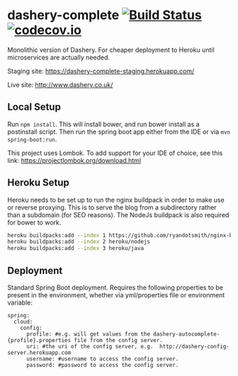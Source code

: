 # dashery-complete [![Build Status](https://travis-ci.org/Cowbacca/dashery-complete.svg?branch=master)](https://travis-ci.org/Cowbacca/dashery-complete) [![codecov.io](https://codecov.io/github/Cowbacca/dashery-complete/coverage.svg?branch=master)](https://codecov.io/github/Cowbacca/dashery-complete?branch=master) 
Monolithic version of Dashery.  For cheaper deployment to Heroku until microservices are actually needed.

Staging site: https://dashery-complete-staging.herokuapp.com/

Live site: http://www.dashery.co.uk/

## Local Setup

Run `npm install`.  This will install bower, and run bower install as a postinstall script.  Then run the spring boot app either from the IDE or via `mvn spring-boot:run`.

This project uses Lombok.  To add support for your IDE of choice, see this link: https://projectlombok.org/download.html

## Heroku Setup

Heroku needs to be set up to run the nginx buildpack in order to make use or reverse proxying.  This is to serve the blog from a subdirectory rather than a subdomain (for SEO reasons).  The NodeJs buildpack is also required for bower to work.

```bash
heroku buildpacks:add --index 1 https://github.com/ryandotsmith/nginx-buildpack.git
heroku buildpacks:add --index 2 heroku/nodejs
heroku buildpacks:add --index 3 heroku/java
```

## Deployment

Standard Spring Boot deployment.  Requires the following properties to be present in the environment, whether via yml/properties file or environment variable:

```
spring:
  cloud:
    config:
      profile: #e.g. will get values from the dashery-autocomplete-{profile}.properties file from the config server.
      uri: #the uri of the config server, e.g.  http://dashery-config-server.herokuapp.com
      username: #username to access the config server.
      password: #password to access the config server.
```
